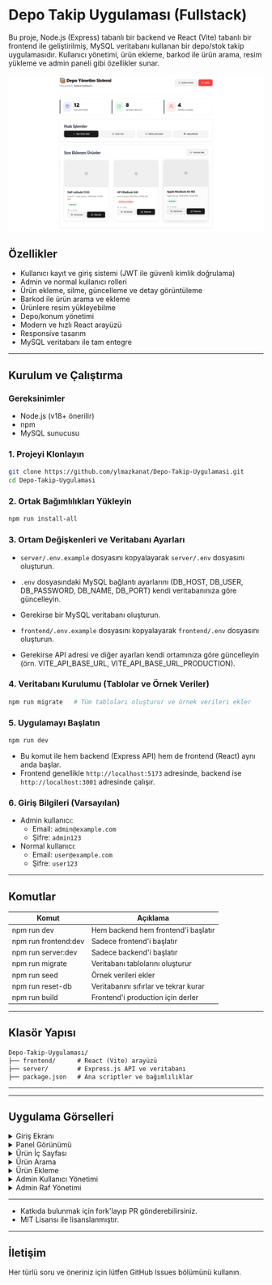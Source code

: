
# Depo Takip Uygulaması (Fullstack)

Bu proje, Node.js (Express) tabanlı bir backend ve React (Vite) tabanlı bir frontend ile geliştirilmiş, MySQL veritabanı kullanan bir depo/stok takip uygulamasıdır. Kullanıcı yönetimi, ürün ekleme, barkod ile ürün arama, resim yükleme ve admin paneli gibi özellikler sunar.


<p align="center">
  <img src="images/panel.png" alt="Panel Görseli" width="700" />
</p>

## Özellikler
- Kullanıcı kayıt ve giriş sistemi (JWT ile güvenli kimlik doğrulama)
- Admin ve normal kullanıcı rolleri
- Ürün ekleme, silme, güncelleme ve detay görüntüleme
- Barkod ile ürün arama ve ekleme
- Ürünlere resim yükleyebilme
- Depo/konum yönetimi
- Modern ve hızlı React arayüzü
- Responsive tasarım
- MySQL veritabanı ile tam entegre

---

## Kurulum ve Çalıştırma

### Gereksinimler
- Node.js (v18+ önerilir)
- npm
- MySQL sunucusu

### 1. Projeyi Klonlayın
```bash
git clone https://github.com/ylmazkanat/Depo-Takip-Uygulamasi.git
cd Depo-Takip-Uygulamasi
```

### 2. Ortak Bağımlılıkları Yükleyin
```bash
npm run install-all
```


### 3. Ortam Değişkenleri ve Veritabanı Ayarları
- `server/.env.example` dosyasını kopyalayarak `server/.env` dosyasını oluşturun.
- `.env` dosyasındaki MySQL bağlantı ayarlarını (DB_HOST, DB_USER, DB_PASSWORD, DB_NAME, DB_PORT) kendi veritabanınıza göre güncelleyin.
- Gerekirse bir MySQL veritabanı oluşturun.

- `frontend/.env.example` dosyasını kopyalayarak `frontend/.env` dosyasını oluşturun.
- Gerekirse API adresi ve diğer ayarları kendi ortamınıza göre güncelleyin (örn. VITE_API_BASE_URL, VITE_API_BASE_URL_PRODUCTION).

### 4. Veritabanı Kurulumu (Tablolar ve Örnek Veriler)
```bash
npm run migrate   # Tüm tabloları oluşturur ve örnek verileri ekler
```

### 5. Uygulamayı Başlatın
```bash
npm run dev
```
- Bu komut ile hem backend (Express API) hem de frontend (React) aynı anda başlar.
- Frontend genellikle `http://localhost:5173` adresinde, backend ise `http://localhost:3001` adresinde çalışır.

### 6. Giriş Bilgileri (Varsayılan)
- Admin kullanıcı: 
  - Email: `admin@example.com`
  - Şifre: `admin123`
- Normal kullanıcı: 
  - Email: `user@example.com`
  - Şifre: `user123`

---

## Komutlar
| Komut                | Açıklama                                      |
|----------------------|-----------------------------------------------|
| npm run dev          | Hem backend hem frontend'i başlatır           |
| npm run frontend:dev | Sadece frontend'i başlatır                    |
| npm run server:dev   | Sadece backend'i başlatır                     |
| npm run migrate      | Veritabanı tablolarını oluşturur              |
| npm run seed         | Örnek verileri ekler                          |
| npm run reset-db     | Veritabanını sıfırlar ve tekrar kurar         |
| npm run build        | Frontend'i production için derler             |

---

## Klasör Yapısı
```
Depo-Takip-Uygulaması/
├── frontend/      # React (Vite) arayüzü
├── server/        # Express.js API ve veritabanı
├── package.json   # Ana scriptler ve bağımlılıklar
```

---

---

## Uygulama Görselleri

<details>
<summary>Giriş Ekranı</summary>

<img src="images/giris.png" alt="Giriş Ekranı" style="width:100%;max-width:1000px;" />
</details>


<details>
<summary>Panel Görünümü</summary>

<img src="images/panel.png" alt="Panel Görseli" style="width:100%;max-width:1000px;" />
</details>
<details>
<summary>Ürün İç Sayfası</summary>

<img src="images/urun-ic-sayfasi.png" alt="Ürün İç Sayfası" style="width:100%;max-width:1000px;" />
</details>

<details>
<summary>Ürün Arama</summary>

<img src="images/urun-arama.png" alt="Ürün Arama" style="width:100%;max-width:1000px;" />
</details>

<details>
<summary>Ürün Ekleme</summary>

<img src="images/urun-ekleme.png" alt="Ürün Ekleme" style="width:100%;max-width:1000px;" />
</details>


<details>
<summary>Admin Kullanıcı Yönetimi</summary>

<img src="images/admin-kullanici.png" alt="Admin Kullanıcı Yönetimi" style="width:100%;max-width:1000px;" />
</details>

<details>
<summary>Admin Raf Yönetimi</summary>

<img src="images/admin-raf.png" alt="Admin Raf Yönetimi" style="width:100%;max-width:1000px;" />
</details>





---
- Katkıda bulunmak için fork'layıp PR gönderebilirsiniz.
- MIT Lisansı ile lisanslanmıştır.

---

## İletişim
Her türlü soru ve öneriniz için lütfen GitHub Issues bölümünü kullanın.
